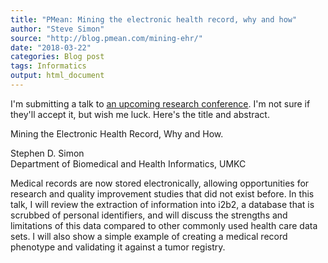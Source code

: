 ```yaml
---
title: "PMean: Mining the electronic health record, why and how"
author: "Steve Simon"
source: "http://blog.pmean.com/mining-ehr/"
date: "2018-03-22"
categories: Blog post
tags: Informatics
output: html_document
---
```


I'm submitting a talk to [an upcoming research
conference](http://www.k-state.edu/stats/news/IDAD%202018.html). I'm not
sure if they'll accept it, but wish me luck. Here's the title and
abstract.

<!---More--->

Mining the Electronic Health Record, Why and How.

Stephen D. Simon\
Department of Biomedical and Health Informatics, UMKC

Medical records are now stored electronically, allowing opportunities
for research and quality improvement studies that did not exist before.
In this talk, I will review the extraction of information into i2b2, a
database that is scrubbed of personal identifiers, and will discuss the
strengths and limitations of this data compared to other commonly used
health care data sets. I will also show a simple example of creating a
medical record phenotype and validating it against a tumor registry.


